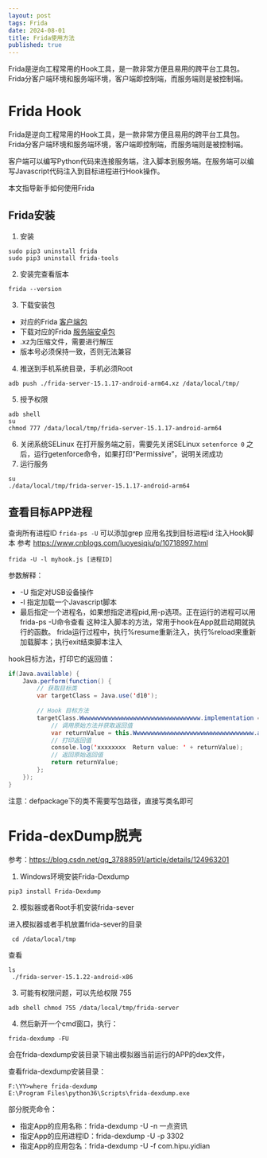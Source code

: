 ```yaml
---
layout: post
tags: Frida
date: 2024-08-01
title: Frida使用方法
published: true
---
```


Frida是逆向工程常用的Hook工具，是一款非常方便且易用的跨平台工具包。Frida分客户端环境和服务端环境，客户端即控制端，而服务端则是被控制端。

<!--more-->

# Frida Hook
Frida是逆向工程常用的Hook工具，是一款非常方便且易用的跨平台工具包。Frida分客户端环境和服务端环境，客户端即控制端，而服务端则是被控制端。

客户端可以编写Python代码来连接服务端，注入脚本到服务端。在服务端可以编写Javascript代码注入到目标进程进行Hook操作。

本文指导新手如何使用Frida

## Frida安装
1. 安装
```
sudo pip3 uninstall frida
sudo pip3 uninstall frida-tools
```
2. 安装完查看版本
```
frida --version
```
3. 下载安装包

  - 对应的Frida [客户端包](https://github.com/frida/frida/releases)
  - 下载对应的Frida [服务端安卓包](https://github.com/frida/frida/releases/download/16.4.7/frida-server-16.4.7-android-arm64.xz)
  - .xz为压缩文件，需要进行解压
  - 版本号必须保持一致，否则无法兼容

4. 推送到手机系统目录，手机必须Root
```
adb push ./frida-server-15.1.17-android-arm64.xz /data/local/tmp/
```
5. 授予权限
```
adb shell
su
chmod 777 /data/local/tmp/frida-server-15.1.17-android-arm64
```
6. 关闭系统SELinux
在打开服务端之前，需要先关闭SELinux
`setenforce 0`
之后，运行getenforce命令，如果打印“Permissive”，说明关闭成功
7. 运行服务
```
su
./data/local/tmp/frida-server-15.1.17-android-arm64
```

## 查看目标APP进程

查询所有进程ID
`frida-ps -U`
可以添加grep 应用名找到目标进程id
注入Hook脚本
参考 https://www.cnblogs.com/luoyesiqiu/p/10718997.html
```
frida -U -l myhook.js [进程ID]
```
参数解释：
- -U 指定对USB设备操作
- -l 指定加载一个Javascript脚本
- 最后指定一个进程名，如果想指定进程pid,用-p选项。正在运行的进程可以用frida-ps -U命令查看
这种注入脚本的方法，常用于hook在App就启动期就执行的函数。
frida运行过程中，执行%resume重新注入，执行%reload来重新加载脚本；执行exit结束脚本注入

hook目标方法，打印它的返回值：
```java
if(Java.available) {
    Java.perform(function() {
        // 获取目标类
        var targetClass = Java.use('d10');
    
        // Hook 目标方法
        targetClass.Wwwwwwwwwwwwwwwwwwwwwwwwwwwwwwwwww.implementation = function() {
            // 调用原始方法并获取返回值
            var returnValue = this.Wwwwwwwwwwwwwwwwwwwwwwwwwwwwwwwwww.apply(this, arguments);
            // 打印返回值
            console.log('xxxxxxxx  Return value: ' + returnValue);
            // 返回原始返回值
            return returnValue;
        };
    });
}
```
注意：defpackage下的类不需要写包路径，直接写类名即可

# Frida-dexDump脱壳

参考：https://blog.csdn.net/qq_37888591/article/details/124963201

1. Windows环境安装Frida-Dexdump
```
pip3 install Frida-Dexdump
```
2. 模拟器或者Root手机安装frida-sever

进入模拟器或者手机放置frida-sever的目录
```
 cd /data/local/tmp
```
查看
```
ls
 ./frida-server-15.1.22-android-x86
```
3. 可能有权限问题，可以先给权限 755
```
adb shell chmod 755 /data/local/tmp/frida-server
```
4. 然后新开一个cmd窗口，执行：
```
frida-dexdump -FU
```
会在frida-dexdump安装目录下输出模拟器当前运行的APP的dex文件，

查看frida-dexdump安装目录：

```
F:\YY>where frida-dexdump
E:\Program Files\python36\Scripts\frida-dexdump.exe
```

部分脱壳命令：

- 指定App的应用名称：frida-dexdump -U -n 一点资讯
- 指定App的应用进程ID：frida-dexdump -U -p 3302
- 指定App的应用包名：frida-dexdump -U -f com.hipu.yidian
